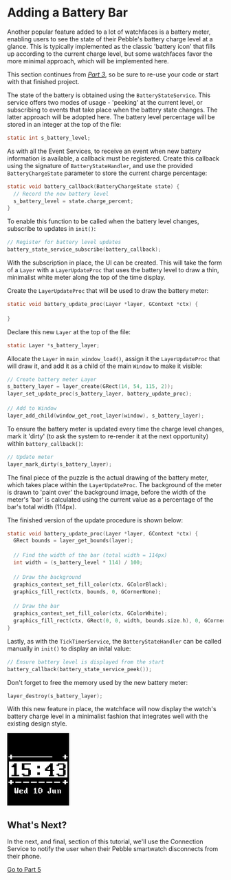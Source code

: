 <!--
Modified from https://github.com/google/pebble

# Copyright 2025 Google LLC
#
# Licensed under the Apache License, Version 2.0 (the "License");
# you may not use this file except in compliance with the License.
# You may obtain a copy of the License at
#
#     http://www.apache.org/licenses/LICENSE-2.0
#
# Unless required by applicable law or agreed to in writing, software
# distributed under the License is distributed on an "AS IS" BASIS,
# WITHOUT WARRANTIES OR CONDITIONS OF ANY KIND, either express or implied.
# See the License for the specific language governing permissions and
# limitations under the License.
-->

# Adding a Battery Bar

Another popular feature added to a lot of watchfaces is a battery meter,
enabling users to see the state of their Pebble's battery charge level at a
glance. This is typically implemented as the classic 'battery icon' that fills
up according to the current charge level, but some watchfaces favor the more
minimal approach, which will be implemented here.

This section continues from [*Part 3*](./part3.md), so be sure to re-use
your code or start with that finished project.

The state of the battery is obtained using the `BatteryStateService`. This
service offers two modes of usage - 'peeking' at the current level, or
subscribing to events that take place when the battery state changes. The latter
approach will be adopted here. The battery level percentage will be stored in an
integer at the top of the file:

```c
static int s_battery_level;
```

As with all the Event Services, to receive an event when new battery information
is available, a callback must be registered. Create this callback using the
signature of `BatteryStateHandler`, and use the provided
`BatteryChargeState` parameter to store the current charge percentage:

```c
static void battery_callback(BatteryChargeState state) {
  // Record the new battery level
  s_battery_level = state.charge_percent;
}
```

To enable this function to be called when the battery level changes, subscribe
to updates in `init()`:

```c
// Register for battery level updates
battery_state_service_subscribe(battery_callback);
```

With the subscription in place, the UI can be created. This will take the form
of a `Layer` with a `LayerUpdateProc` that uses the battery level to draw a
thin, minimalist white meter along the top of the time display.

Create the `LayerUpdateProc` that will be used to draw the battery meter:

```c
static void battery_update_proc(Layer *layer, GContext *ctx) {

}
```

Declare this new `Layer` at the top of the file:

```c
static Layer *s_battery_layer;
```

Allocate the `Layer` in `main_window_load()`, assign it the `LayerUpdateProc` that will draw it, and
add it as a child of the main `Window` to make it visible:

```c
// Create battery meter Layer
s_battery_layer = layer_create(GRect(14, 54, 115, 2));
layer_set_update_proc(s_battery_layer, battery_update_proc);

// Add to Window
layer_add_child(window_get_root_layer(window), s_battery_layer);
```

To ensure the battery meter is updated every time the charge level changes, mark
it 'dirty' (to ask the system to re-render it at the next opportunity) within
`battery_callback()`:

```c
// Update meter
layer_mark_dirty(s_battery_layer);
```

The final piece of the puzzle is the actual drawing of the battery meter, which
takes place within the `LayerUpdateProc`. The background of the meter is drawn
to 'paint over' the background image, before the width of the meter's 'bar' is
calculated using the current value as a percentage of the bar's total width
(114px).

The finished version of the update procedure is shown below:

```c
static void battery_update_proc(Layer *layer, GContext *ctx) {
  GRect bounds = layer_get_bounds(layer);

  // Find the width of the bar (total width = 114px)
  int width = (s_battery_level * 114) / 100;

  // Draw the background
  graphics_context_set_fill_color(ctx, GColorBlack);
  graphics_fill_rect(ctx, bounds, 0, GCornerNone);

  // Draw the bar
  graphics_context_set_fill_color(ctx, GColorWhite);
  graphics_fill_rect(ctx, GRect(0, 0, width, bounds.size.h), 0, GCornerNone);
}
```

Lastly, as with the `TickTimerService`, the `BatteryStateHandler` can be
called manually in `init()` to display an inital value:

```c
// Ensure battery level is displayed from the start
battery_callback(battery_state_service_peek());
```

Don't forget to free the memory used by the new battery meter:

```c
layer_destroy(s_battery_layer);
```

With this new feature in place, the watchface will now display the watch's
battery charge level in a minimalist fashion that integrates well with the
existing design style.

![battery-level](../../../assets/images/tutorials/watchface-tutorial/battery-level.png)

## What's Next?

In the next, and final, section of this tutorial, we'll use the Connection Service
to notify the user when their Pebble smartwatch disconnects from their phone.

[Go to Part 5](./part5.md)
